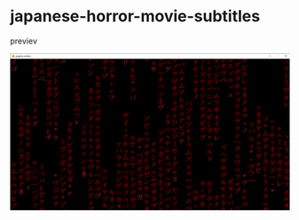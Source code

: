# japanese-horror-movie-subtitles
previev

[![perfom](previev.png)](japanese-horror-movie-subtitles/previev.png)
